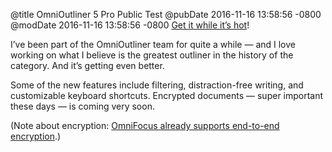@title OmniOutliner 5 Pro Public Test
@pubDate 2016-11-16 13:58:56 -0800
@modDate 2016-11-16 13:58:56 -0800
<a href="https://www.omnigroup.com/omnioutliner/preview">Get it while it’s hot</a>!

I’ve been part of the OmniOutliner team for quite a while — and I love working on what I believe is the greatest outliner in the history of the category. And it’s getting even better.

Some of the new features include filtering, distraction-free writing, and customizable keyboard shortcuts. Encrypted documents — super important these days — is coming very soon.

(Note about encryption: <a href="https://www.omnigroup.com/blog/omnifocus-now-supports-end-to-end-encryption">OmniFocus already supports end-to-end encryption</a>.)
